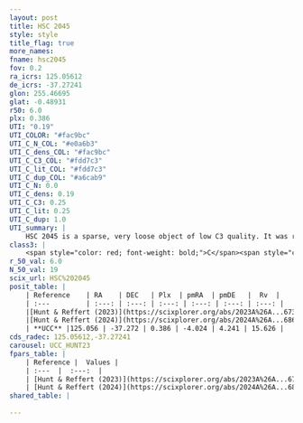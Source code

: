 ```yaml
---
layout: post
title: HSC 2045
style: style
title_flag: true
more_names: 
fname: hsc2045
fov: 0.2
ra_icrs: 125.05612
de_icrs: -37.27241
glon: 255.46695
glat: -0.48931
r50: 6.0
plx: 0.386
UTI: "0.19"
UTI_COLOR: "#fac9bc"
UTI_C_N_COL: "#e0a6b3"
UTI_C_dens_COL: "#fac9bc"
UTI_C_C3_COL: "#fdd7c3"
UTI_C_lit_COL: "#fdd7c3"
UTI_C_dup_COL: "#a6cab9"
UTI_C_N: 0.0
UTI_C_dens: 0.19
UTI_C_C3: 0.25
UTI_C_lit: 0.25
UTI_C_dup: 1.0
UTI_summary: |
    HSC 2045 is a sparse, very loose object of low C3 quality. It was recently reported in the literature.<br><br><span style="color: #99180f; font-weight: bold;">Warning: </span>contains less than 25 stars with <i>P>0.5</i> estimated.
class3: |
    <span style="color: red; font-weight: bold;">C</span><span style="color: red; font-weight: bold;">C</span>
r_50_val: 6.0
N_50_val: 19
scix_url: HSC%202045
posit_table: |
    | Reference    | RA    | DEC   | Plx  | pmRA  | pmDE   |  Rv  |
    | :---         | :---: | :---: | :---: | :---: | :---: | :---: |
    |[Hunt & Reffert (2023)](https://scixplorer.org/abs/2023A%26A...673A.114H) | 125.049 | -37.248 | 0.4 | -4.05 | 4.214 | -- |
    |[Hunt & Reffert (2024)](https://scixplorer.org/abs/2024A%26A...686A..42H) | 125.049 | -37.248 | 0.4 | -4.05 | 4.214 | -- |
    | **UCC** |125.056 | -37.272 | 0.386 | -4.024 | 4.241 | 15.626 | 
cds_radec: 125.05612,-37.27241
carousel: UCC_HUNT23
fpars_table: |
    | Reference |  Values |
    | :---  |  :---:  |
    | [Hunt & Reffert (2023)](https://scixplorer.org/abs/2023A%26A...673A.114H) | `AV50=0.954, diffAV50=0.672, MOD50=11.847, logAge50=8.136` |
    | [Hunt & Reffert (2024)](https://scixplorer.org/abs/2024A%26A...686A..42H) | `MassJ=115.896` |
shared_table: |
    
---
```

